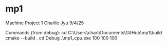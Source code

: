 # mp1
Machine Project 1
Charlie Jyu 9/4/25

Commands (from debug):
cd C:\Users\charl\Documents\GitHub\mp1\build
cmake --build .
cd Debug
.\mp1_cpu.exe 100 100 100


